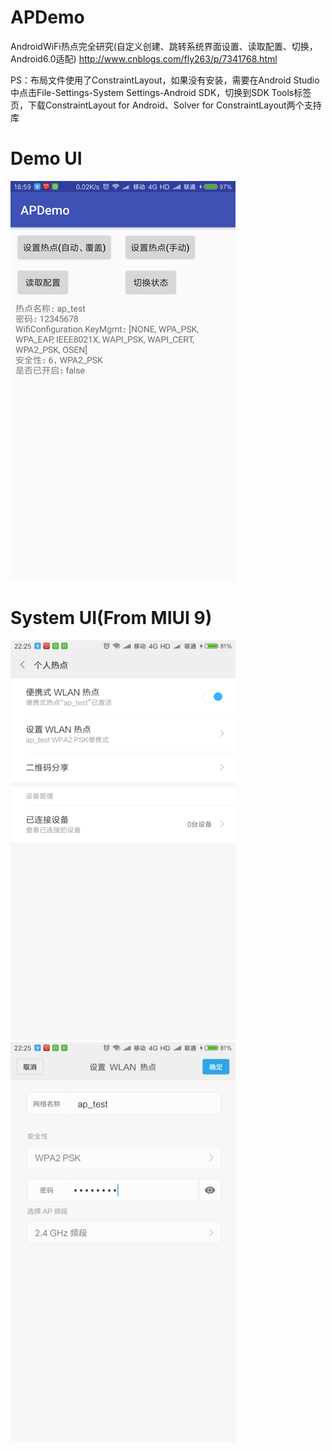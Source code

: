 # APDemo
AndroidWiFi热点完全研究(自定义创建、跳转系统界面设置、读取配置、切换，Android6.0适配)
http://www.cnblogs.com/fly263/p/7341768.html

PS：布局文件使用了ConstraintLayout，如果没有安装，需要在Android Studio中点击File-Settings-System Settings-Android SDK，切换到SDK Tools标签页，下载ConstraintLayout for Android、Solver for ConstraintLayout两个支持库

# Demo UI
![Demo UI](captures/AppUI.png)
# System UI(From MIUI 9)
![SystemUI1](captures/SystemUI1.png)&nbsp;&nbsp;![SystemUI2](captures/SystemUI2.png)